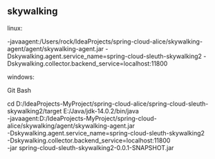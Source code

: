 
## skywalking

linux:

-javaagent:/Users/rock/IdeaProjects/spring-cloud-alice/skywalking-agent/agent/skywalking-agent.jar
-Dskywalking.agent.service_name=spring-cloud-sleuth-skywalking2
-Dskywalking.collector.backend_service=localhost:11800

windows:

Git Bash

cd D:/IdeaProjects-MyProject/spring-cloud-alice/spring-cloud-sleuth-skywalking2/target
E:/Java/jdk-14.0.2/bin/java \
-javaagent:D:/IdeaProjects-MyProject/spring-cloud-alice/skywalking/agent/skywalking-agent.jar \
-Dskywalking.agent.service_name=spring-cloud-sleuth-skywalking2 \
-Dskywalking.collector.backend_service=localhost:11800 \
-jar spring-cloud-sleuth-skywalking2-0.0.1-SNAPSHOT.jar


